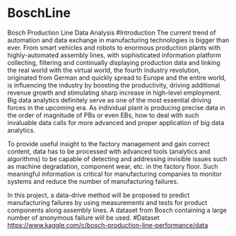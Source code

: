 # BoschLine
Bosch Production Line Data Analysis
#Introduction
The current trend of automation and data exchange in manufacturing technologies is bigger than ever. From smart vehicles and robots to enormous production plants with highly-automated assembly lines, with sophisticated information platform collecting, filtering and continually displaying production data and linking the real world with the virtual world, the fourth industry revolution, originated from German and quickly spread to Europe and the entire world, is influencing the industry by boosting the productivity, driving additional revenue growth and stimulating sharp increase in high-level employment. Big data analytics definitely serve as one of the most essential driving forces in the upcoming era. As individual plant is producing precise data in the order of magnitude of PBs or even EBs, how to deal with such invaluable data calls for more advanced and proper application of big data analytics.

To provide useful insight to the factory management and gain correct content, data has to be processed with advanced tools (analytics and algorithms) to be capable of detecting and addressing invisible issues such as machine degradation, component wear, etc. in the factory floor. Such meaningful information is critical for manufacturing companies to monitor systems and reduce the number of manufacturing failures.

In this project, a data-drive method will be proposed to predict manufacturing failures by using measurements and tests for product components along assembly lines. A dataset from Bosch containing a large number of anonymous failure will be used.
#Dataset
https://www.kaggle.com/c/bosch-production-line-performance/data
